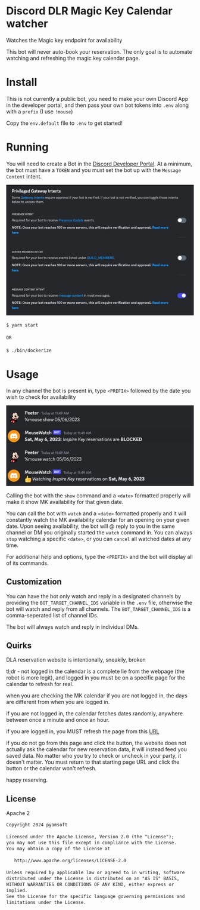 # Discord DLR Magic Key Calendar watcher

Watches the Magic key endpoint for availability

This bot will never auto-book your reservation. The only goal is to automate watching
and refreshing the magic key calendar page.

# Install

This is not currently a public bot, you need
to make your own Discord App in the developer portal,
and then pass your own bot tokens into `.env`
along with a `prefix` (I use `!mouse`)

Copy the `env.default` file to `.env` to get started!

# Running

You will need to create a Bot in the
[Discord Developer Portal](https://discord.com/developers/applications/). At
a minimum, the bot must have a `TOKEN` and you must set the bot up with the
`Message Content` intent.

[![Intents](https://raw.githubusercontent.com/pyamsoft/mousewatch/main/art/intents.png)][1]

```bash
$ yarn start

OR

$ ./bin/dockerize
```

# Usage

In any channel the bot is present in, type `<PREFIX>`
followed by the date you wish to check for availability

[![Example Bot Command](https://raw.githubusercontent.com/pyamsoft/mousewatch/main/art/show.png)][2]

Calling the bot with the `show` command and a `<date>` formatted properly will make it show MK
availability for that given date.

You can call the bot with `watch` and a `<date>` formatted properly and it will constantly watch the
MK availability calendar for an opening on your given date. Upon seeing availability, the bot will @ reply
to you in the same channel or DM you originally started the `watch` command in. You can always `stop`
watching a specific `<date>`, or you can `cancel` all watched dates at any time.

For additional help and options, type the `<PREFIX>` and the bot will display all of its commands.

## Customization

You can have the bot only watch and reply in a designated channels by providing the
`BOT_TARGET_CHANNEL_IDS` variable in the `.env` file, otherwise the bot will watch and reply from
all channels. The `BOT_TARGET_CHANNEL_IDS` is a comma-seperated list of channel IDs.

The bot will always watch and reply in individual DMs.

## Quirks

DLA reservation website is intentionally, sneakily, broken

tl;dr - not logged in the calendar is a complete lie from the webpage (the robot is more legit),
and logged in you must be on a specific page for the calendar to refresh for real.

when you are checking the MK calendar if you are not logged in, the days are different from when you are logged in.

if you are not logged in, the calendar fetches dates randomly, anywhere between once a minute and once an hour.

if you are logged in, you MUST refresh the page from this [URL](https://disneyland.disney.go.com/entry-reservation/)

if you do not go from this page and click the button, the website does not actually ask the calendar for new
reservation data, it will instead feed you saved data. No matter who you try to check or uncheck in your party,
it doesn't matter. You must return to that starting page URL and click the button or the calendar won't refresh.

happy reserving.


## License

Apache 2

```
Copyright 2024 pyamsoft

Licensed under the Apache License, Version 2.0 (the "License");
you may not use this file except in compliance with the License.
You may obtain a copy of the License at

   http://www.apache.org/licenses/LICENSE-2.0

Unless required by applicable law or agreed to in writing, software
distributed under the License is distributed on an "AS IS" BASIS,
WITHOUT WARRANTIES OR CONDITIONS OF ANY KIND, either express or implied.
See the License for the specific language governing permissions and
limitations under the License.
```

[1]: https://raw.githubusercontent.com/pyamsoft/mouswatch/main/art/intents.png
[2]: https://raw.githubusercontent.com/pyamsoft/mouswatch/main/art/show.png
